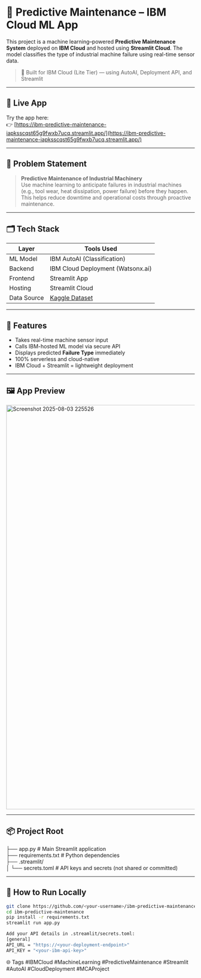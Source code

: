 # 🔧 Predictive Maintenance – IBM Cloud ML App

This project is a machine learning–powered **Predictive Maintenance System** deployed on **IBM Cloud** and hosted using **Streamlit Cloud**. The model classifies the type of industrial machine failure using real-time sensor data.

> 🎯 Built for IBM Cloud (Lite Tier) — using AutoAI, Deployment API, and Streamlit

---

## 🚀 Live App

Try the app here:  
👉 [https://ibm-predictive-maintenance-iapksscqst65g9fwxb7ucq.streamlit.app/](https://ibm-predictive-maintenance-iapksscqst65g9fwxb7ucq.streamlit.app/)

---

## 🧠 Problem Statement

> **Predictive Maintenance of Industrial Machinery**  
Use machine learning to anticipate failures in industrial machines (e.g., tool wear, heat dissipation, power failure) before they happen. This helps reduce downtime and operational costs through proactive maintenance.

---

## 🗂 Tech Stack

| Layer | Tools Used |
|-------|------------|
| ML Model | IBM AutoAI (Classification) |
| Backend | IBM Cloud Deployment (Watsonx.ai) |
| Frontend | Streamlit App |
| Hosting | Streamlit Cloud |
| Data Source | [Kaggle Dataset](https://www.kaggle.com/datasets/shivamb/machine-predictive-maintenance-classification) |

---

## 🧾 Features

- Takes real-time machine sensor input
- Calls IBM-hosted ML model via secure API
- Displays predicted **Failure Type** immediately
- 100% serverless and cloud-native
- IBM Cloud + Streamlit = lightweight deployment

---

## 🖼 App Preview

<img width="1919" height="1079" alt="Screenshot 2025-08-03 225526" src="https://github.com/user-attachments/assets/d3a1d99e-7121-47f9-9f47-72a4bb5e85af" />


---

## 📦 Project Root  
├── app.py                # Main Streamlit application  
├── requirements.txt      # Python dependencies  
├── .streamlit/  
│   └── secrets.toml      # API keys and secrets (not shared or committed)  

---

## 🧪 How to Run Locally

```bash
git clone https://github.com/<your-username>/ibm-predictive-maintenance.git
cd ibm-predictive-maintenance
pip install -r requirements.txt
streamlit run app.py

Add your API details in .streamlit/secrets.toml:
[general]
API_URL = "https://<your-deployment-endpoint>"
API_KEY = "<your-ibm-api-key>"

```

🌐 Tags
#IBMCloud #MachineLearning #PredictiveMaintenance #Streamlit #AutoAI #CloudDeployment #MCAProject

